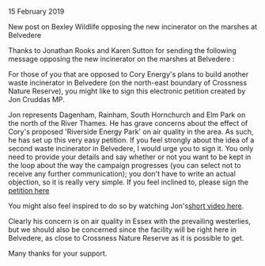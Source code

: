 15 February 2019

New post on Bexley Wildlife opposing the new incinerator on the marshes at Belvedere

Thanks to Jonathan Rooks and Karen Sutton for sending the following message opposing the new incinerator on the marshes at Belvedere :

For those of you that are opposed to Cory Energy's plans to build another waste incinerator in Belvedere (on the north-east boundary of Crossness Nature Reserve), you might like to sign this electronic petition created by Jon Cruddas MP.

Jon represents Dagenham, Rainham, South Hornchurch and Elm Park on the north of the River Thames. He has grave concerns about the effect of Cory's proposed 'Riverside Energy Park' on air quality in the area. As such, he has set up this very easy petition. If you feel strongly about the idea of a second waste incinerator in Belvedere, I would urge you to sign it. You only need to provide your details and say whether or not you want to be kept in the loop about the way the campaign progresses (you can select not to receive any further communication); you don't have to write an actual objection, so it is really very simple. If you feel inclined to, please sign the [petition here](https://joncruddas.org.uk/belvedere-incinerator-petition?fbclid=IwAR3fQ62nYfGDipYKlr2mVm2h_437E4XQQ3r6YOVQmP2G89TFMvCE5Gmw1iY)

You might also feel inspired to do so by watching Jon's[short video here](https://mobile.twitter.com/JonCruddas_1/status/1090963938924220416%29).

Clearly his concern is on air quality in Essex with the prevailing westerlies, but we should also be concerned since the facility will be right here in Belvedere, as close to Crossness Nature Reserve as it is possible to get.

Many thanks for your support.
